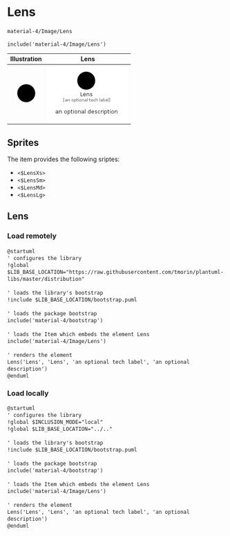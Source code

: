 # Lens


```text
material-4/Image/Lens
```

```text
include('material-4/Image/Lens')
```



| Illustration | Lens |
| :---: | :---: |
| ![illustration for Illustration](../../material-4/Image/Lens.png) | ![illustration for Lens](../../material-4/Image/Lens.Local.png) |



## Sprites
The item provides the following sriptes:

- `<$LensXs>`
- `<$LensSm>`
- `<$LensMd>`
- `<$LensLg>`





## Lens

### Load remotely
```plantuml
@startuml
' configures the library
!global $LIB_BASE_LOCATION="https://raw.githubusercontent.com/tmorin/plantuml-libs/master/distribution"

' loads the library's bootstrap
!include $LIB_BASE_LOCATION/bootstrap.puml

' loads the package bootstrap
include('material-4/bootstrap')

' loads the Item which embeds the element Lens
include('material-4/Image/Lens')

' renders the element
Lens('Lens', 'Lens', 'an optional tech label', 'an optional description')
@enduml
```

### Load locally
```plantuml
@startuml
' configures the library
!global $INCLUSION_MODE="local"
!global $LIB_BASE_LOCATION="../.."

' loads the library's bootstrap
!include $LIB_BASE_LOCATION/bootstrap.puml

' loads the package bootstrap
include('material-4/bootstrap')

' loads the Item which embeds the element Lens
include('material-4/Image/Lens')

' renders the element
Lens('Lens', 'Lens', 'an optional tech label', 'an optional description')
@enduml
```

